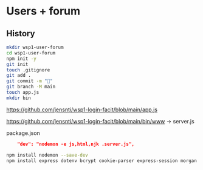 # Users + forum

## History

```bash
mkdir wsp1-user-forum
cd wsp1-user-forum
npm init -y
git init
touch .gitignore
git add .
git commit -m "🎉"
git branch -M main
touch app.js
mkdir bin
```

https://github.com/jensnti/wsp1-login-facit/blob/main/app.js

https://github.com/jensnti/wsp1-login-facit/blob/main/bin/www -> server.js

package.json

```json
    "dev": "nodemon -e js,html,njk .server.js",
```
    
```bash
npm install nodemon --save-dev
npm install express dotenv bcrypt cookie-parser express-session morgan mysql2 nunjucks
```